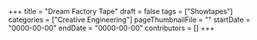 +++
title = "Dream Factory Tape"
draft = false
tags = ["Showtapes"]
categories = ["Creative Engineering"]
pageThumbnailFile = ""
startDate = "0000-00-00"
endDate = "0000-00-00"
contributors = []
+++
